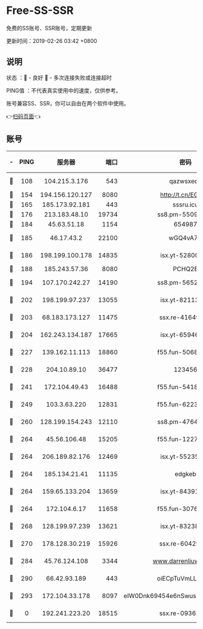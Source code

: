 # Free-SS-SSR

免费的SS账号、SSR账号，定期更新

更新时间：2019-02-26 03:42 +0800

## 说明

状态     ：🙂 - 良好 🙁 - 多次连接失败或连接超时

PING值   ：不代表真实使用中的速度，仅供参考。

账号兼容SS、SSR，你可以自由在两个软件中使用。

👉[扫码页面](https://liesauer.github.io/free-ss-ssr.github.io/)👈

## 账号

|-|PING|服务器|端口|密码|加密方式|区域|
|:----:|:----:|:-----:|-----:|:----:|:----:|:----:|
|🙂|108|104.215.3.176|543|qazwsxedc|aes-256-gcm|JP|
|🙂|154|194.156.120.127|8080|http://t.cn/EGJIyrl|rc4-md5|RU|
|🙂|165|185.173.92.181|443|sssru.icu|rc4-md5|RU|
|🙂|176|213.183.48.10|19734|ss8.pm-55096385|rc4-md5|RU|
|🙂|184|45.63.51.18|1154|654987|chacha20|US|
|🙂|185|46.17.43.2|22100|wGQ4vA7D|aes-256-gcm|RU|
|🙂|186|198.199.100.178|14835|isx.yt-52800132|aes-256-cfb|US|
|🙂|188|185.243.57.36|8080|PCHQ2E|rc4-md5|US|
|🙂|194|107.170.242.27|14190|ss8.pm-56526890|aes-256-cfb|US|
|🙂|202|198.199.97.237|13055|isx.yt-82113770|aes-256-cfb|US|
|🙂|203|68.183.173.127|11475|ssx.re-41649202|aes-256-cfb|US|
|🙂|204|162.243.134.187|17665|isx.yt-65946104|aes-256-cfb|US|
|🙂|227|139.162.11.113|18860|f55.fun-50686264|aes-256-cfb|SG|
|🙂|228|204.10.89.10|36477|123456|aes-256-cfb|US|
|🙂|241|172.104.49.43|16488|f55.fun-54186310|aes-256-cfb|SG|
|🙂|249|103.3.63.220|12831|f55.fun-62237207|aes-256-cfb|SG|
|🙂|260|128.199.154.243|12110|ss8.pm-47641220|aes-256-cfb|SG|
|🙂|264|45.56.106.48|15205|f55.fun-12278228|aes-256-cfb|US|
|🙂|264|206.189.82.176|12469|isx.yt-55235157|aes-256-cfb|SG|
|🙂|264|185.134.21.41|11135|edgkeb|aes-256-cfb|GB|
|🙂|264|159.65.133.204|13659|isx.yt-84391225|aes-256-cfb|SG|
|🙂|264|172.104.6.17|11658|f55.fun-30764636|aes-256-cfb|US|
|🙂|268|128.199.97.239|13621|isx.yt-83238586|aes-256-cfb|SG|
|🙂|270|178.128.30.219|15926|ssx.re-60429787|aes-256-cfb|SG|
|🙂|284|45.76.124.108|3344|www.darrenliuwei.com|aes-256-cfb|AU|
|🙂|290|66.42.93.189|443|oiECpTuVmLLxk4Ts|aes-256-cfb|US|
|🙂|293|172.104.33.178|8097|eIW0Dnk69454e6nSwuspv9DmS201tQ0D|aes-256-cfb|SG|
|🙁|0|192.241.223.20|18515|ssx.re-09362839|aes-256-cfb|US|
